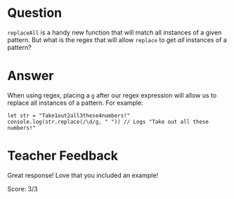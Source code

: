 # Question
`replaceAll` is a handy new function that will match all instances of a given pattern. But what is the regex that will allow `replace` to get *all* instances of a pattern?

# Answer
When using regex, placing a `g` after our regex expression will allow us to replace all instances of a pattern. For example:
```
let str = "Take1out2all3these4numbers!"
console.log(str.replace(/\d/g, " ")) // Logs "Take out all these numbers!"
```
# Teacher Feedback

Great response! Love that you included an example! 

Score: 3/3